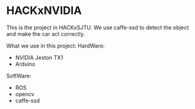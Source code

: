 # HACKxNVIDIA

This is the project in HACKxSJTU. We use caffe-ssd to detect the object and make the car act correctly.

What we use in this project:
HardWare:
* NVIDIA Jeston TX1
* Arduino

SoftWare:
* ROS
* opencv
* caffe-ssd
